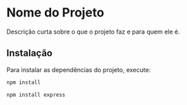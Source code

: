 # Nome do Projeto

Descrição curta sobre o que o projeto faz e para quem ele é.

## Instalação

Para instalar as dependências do projeto, execute:

```bash
npm install

npm install express

```
